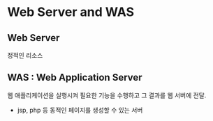 # Web Server and WAS

## Web Server
정적인 리소스

## WAS : Web Application Server
웹 애플리케이션을 실행시켜 필요한 기능을 수행하고 그 결과를 웹 서버에 전달. 
* jsp, php 등 
동적인 페이지를 생성할 수 있는 서버 
